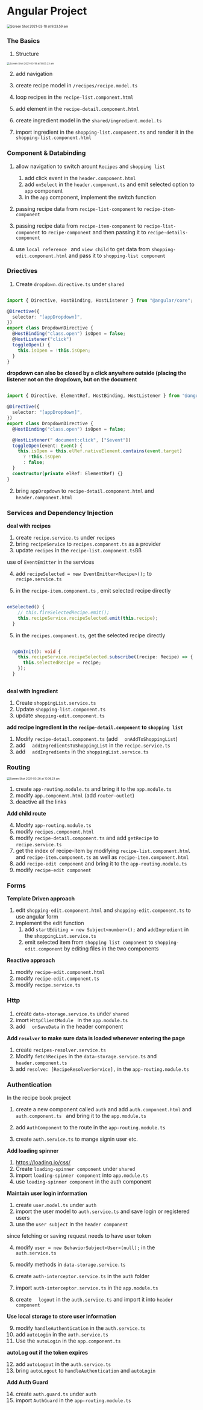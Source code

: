 # Angular Project



<img src="/Users/henrylong/Library/Application Support/typora-user-images/Screen Shot 2021-03-18 at 9.23.59 am.png" alt="Screen Shot 2021-03-18 at 9.23.59 am" style="zoom:60%;" />

### The Basics



1. Structure 



<img src="/Users/henrylong/Library/Application Support/typora-user-images/Screen Shot 2021-03-18 at 10.05.23 am.png" alt="Screen Shot 2021-03-18 at 10.05.23 am" style="zoom:45%;" />



2. add navigation

3. create recipe model in `/recipes/recipe.model.ts`

4. loop recipes in the `recipe-list.component.html`

5. add element in the `recipe-detail.component.html`

6. create ingredient model in the `shared/ingredient.model.ts`

7. import ingredient in the `shopping-list.component.ts` and render it in the `shopping-list.component.html`

   

### Component & Databinding

1. allow navigation to switch arount `Recipes` and `shopping list`
   1. add click event in the `header.component.html`
   2. add `onSelect` in the `header.component.ts` and emit selected option to `app` component
   3. in the `app` component, implement the switch function 

2. passing recipe data from `recipe-list-component` to `recipe-item-component`
3. passing recipe data from `recipe-item-component` to `recipe-list-component` to `recipe-component` and then passing it to `recipe-details-component`
4. use `local reference ` and `view child`  to get data from `shopping-edit.component.html`  and pass it to `shopping-list component`



### Driectives

1. Create `dropdown.directive.ts` under `shared`

   

```typescript

import { Directive, HostBinding, HostListener } from "@angular/core";

@Directive({
  selector: "[appDropdown]",
})
export class DropdownDirective {
  @HostBinding("class.open") isOpen = false;
  @HostListener("click")
  toggleOpen() {
    this.isOpen = !this.isOpen;
  }
}

```



**dropdown can also be closed by a click anywhere outside (placing the listener not on the dropdown, but on the document**



```typescript

import { Directive, ElementRef, HostBinding, HostListener } from "@angular/core";

@Directive({
  selector: "[appDropdown]",
})
export class DropdownDirective {
  @HostBinding("class.open") isOpen = false;

  @HostListener(" document:click", ["$event"])
  toggleOpen(event: Event) {
    this.isOpen = this.elRef.nativeElement.contains(event.target)
      ? !this.isOpen
      : false;
  }
  constructor(private elRef: ElementRef) {}
}

```



2. bring `appDropdown` to `recipe-detail.component.html` and `header.component.html`



### Services and Dependency Injection



**deal with recipes**



1. create `recipe.service.ts` under `recipes`
2. bring `recipeService` to `recipes.component.ts` as a provider 
3. update `recipes` in the `recipe-list.component.ts`ßß



use of `EventEmitter` in the services

4. add `recipeSelected = new EventEmitter<Recipe>();` to `recipe.service.ts`

5. in the `recipe-item.component.ts` , emit selected recipe directly

   

```typescript

onSelected() {
    // this.fireSelectedRecipe.emit();
    this.recipeService.recipeSelected.emit(this.recipe);
  }

```



5. in the `recipes.component.ts`, get the selected recipe directly

```typescript

  ngOnInit(): void {
    this.recipeService.recipeSelected.subscribe((recipe: Recipe) => {
      this.selectedRecipe = recipe;
    });
  }
  
```





**deal with Ingredient**

1. Create `shoppingList.service.ts`
2. Update `shopping-list.component.ts`
3. update `shopping-edit.component.ts`



**add recipe ingredient in the `recipe-detail.component` to `shopping list`**

1. Modify `recipe-detail.component.ts` (add `  onAddToShoppingList`)
2. add `  addIngredientsToShoppingList` in the `recipe.service.ts`
3. add `  addIngredients` in the `shoppingList.service.ts`



### Routing

<img src="/Users/henrylong/Library/Application Support/typora-user-images/Screen Shot 2021-03-26 at 10.06.23 am.png" alt="Screen Shot 2021-03-26 at 10.06.23 am" style="zoom:50%;" />



1. create `app-routing.module.ts` and bring it to the `app.module.ts`
2. modify `app.component.html` (add `router-outlet`)
3. deactive all the links

**Add child route**

4. Modify `app-routing.module.ts`
5. modify `recipes.component.html`
6. modify `recipe-detail.component.ts`  and add `getRecipe` to `recipe.service.ts`
7. get the index of recipe-item by modifying `recipe-list.component.html` and `recipe-item.component.ts` as well as `recipe-item.component.html`
8. add `recipe-edit component` and bring it to the `app-routing.module.ts`
9. modify `recipe-edit component`



### Forms

**Template Driven approach**

1. edit `shopping-edit.component.html` and `shopping-edit.component.ts` to use angular form
2. implement the edit function
   1. add `startEditing = new Subject<number>();` and `addIngredient` in the `shoppingList.service.ts` 
   2. emit selected item from `shopping list component` to `shopping-edit.component` by editing files in the two components

**Reactive approach**

1. modify `recipe-edit.component.html`
2. modify `recipe-edit.component.ts`
3. modify `recipe.service.ts`



### Http

1. create `data-storage.service.ts` under `shared`
2. imort `HttpClientModule ` in the `app.module.ts`
3. add `  onSaveData` in the header component



**Add `resolver` to make sure data is loaded whenever entering the page**

1. create `recipes-resolver.service.ts`
2. Modify `fetchRecipes` in the `data-storage.service.ts` and `header.component.ts`
3. add `resolve: [RecipeResolverService],` in the `app-routing.module.ts`



### Authentication



In the recipe book project

1. create a new component called `auth` and add `auth.component.html` and `auth.component.ts ` and bring it to the `app.module.ts`
2. add `AuthComponent` to the route in the `app-routing.module.ts`

3. create `auth.service.ts` to mange signin user etc.



**Add loading spinner**

1. https://loading.io/css/
2. Create `loading-spinner component` under `shared`
3. import  `loading-spinner component`  into `app.module.ts`
4. use  `loading-spinner component`  in the auth component



**Maintain user login information**

1. create `user.model.ts` under `auth`
2. import the user model to `auth.service.ts` and save login or registered users
3. use the `user subject` in the `header component`

since fetching or saving request needs to have user token

4. modify `user = new BehaviorSubject<User>(null);` in the `auth.service.ts`

5. modify methods in `data-storage.service.ts`

6. create `auth-interceptor.service.ts` in the `auth` folder

7. import `auth-interceptor.service.ts` in the `app.module.ts`

   

8. create `  logout` in the `auth.service.ts` and import it into `header component`

   

**Use local storage to store user information** 

9. modify `handleAuthentication` in the `auth.service.ts`
10. add `autoLogin` in the `auth.service.ts`
11. Use the `autoLogin` in the `app.component.ts`



**autoLog out if the token expires**

12. add `autoLogout` in the `auth.service.ts` 
13. bring `autoLogout` to `handleAuthentication` and `autoLogin`



**Add Auth Guard**

14. create `auth.guard.ts` under `auth`
15. import `AuthGuard` in the `app-routing.module.ts`

